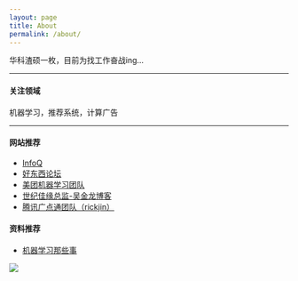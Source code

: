 ```yaml
---
layout: page
title: About
permalink: /about/
---
```


华科渣硕一枚，目前为找工作奋战ing...

----------

#### 关注领域
机器学习，推荐系统，计算广告

----------

#### 网站推荐
- [InfoQ](http://www.infoq.com/cn/news/2015/12/Algorithm-case-10)
- [好东西论坛](http://forum.memect.com/)
- [美团机器学习团队](http://tech.meituan.com/deep-understanding-of-ffm-principles-and-practices.html)
- [世纪佳缘总监-吴金龙博客](http://breezedeus.github.io/)
- [腾讯广点通团队（rickjin）](http://www.flickering.cn/)

#### 资料推荐
- [机器学习那些事](http://www.valleytalk.org/wp-content/uploads/2012/11/%E6%9C%BA%E5%99%A8%E5%AD%A6%E4%B9%A0%E9%82%A3%E4%BA%9B%E4%BA%8B.pdf)

<div class="sign">
    <img src="http://www.dut.pub/static/img/sig1.gif">
</div>